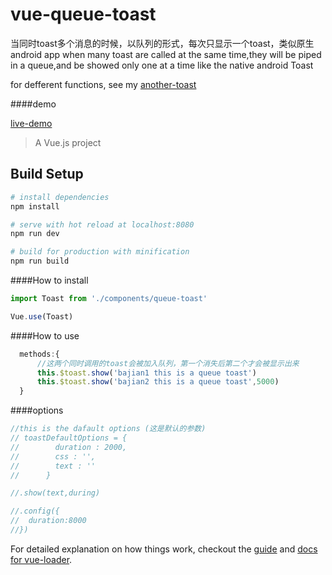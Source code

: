 # vue-queue-toast
当同时toast多个消息的时候，以队列的形式，每次只显示一个toast，类似原生android app
when many toast are called at the same time,they will be piped in a queue,and be showed only one at a time like the native android Toast

for defferent functions, see my [another-toast](https://github.com/bajian/vue-toast)

####demo

[live-demo](https://rawgit.com/bajian/vue-queue-toast/master/dist/demo1.html)

> A Vue.js project

## Build Setup

``` bash
# install dependencies
npm install

# serve with hot reload at localhost:8080
npm run dev

# build for production with minification
npm run build
```

####How to install
``` js
import Toast from './components/queue-toast'

Vue.use(Toast)
```

####How to use
``` js
  methods:{
      //这两个同时调用的toast会被加入队列，第一个消失后第二个才会被显示出来
      this.$toast.show('bajian1 this is a queue toast')
      this.$toast.show('bajian2 this is a queue toast',5000)
  }
```
####options
``` js
//this is the dafault options (这是默认的参数) 
// toastDefaultOptions = {
//        duration : 2000,
//        css : '',
//        text : ''
//      }

//.show(text,during)

//.config({
//  duration:8000
//})

```

For detailed explanation on how things work, checkout the [guide](http://vuejs-templates.github.io/webpack/) and [docs for vue-loader](http://vuejs.github.io/vue-loader).
